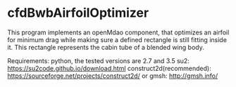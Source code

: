 # cfdBwbAirfoilOptimizer

This program implements an openMdao component, that optimizes an airfoil for minimum drag while making sure a defined rectangle is still fitting inside it. This rectangle represents the cabin tube of a blended wing body.

Requirements:
python, the tested versions are 2.7 and 3.5
su2:
 https://su2code.github.io/download.html
construct2d(recommended):
 https://sourceforge.net/projects/construct2d/
or gmsh:
 http://gmsh.info/
